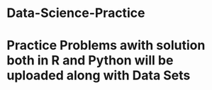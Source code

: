 # Data-Science-Practice
# Practice Problems awith solution both in R and Python will be uploaded along with Data Sets
